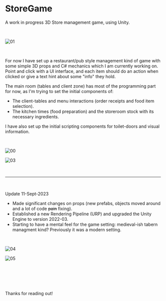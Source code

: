 # StoreGame
A work in progress 3D Store management game, using Unity.

<br>

![01](https://github.com/narmith/StoreGame/assets/9043144/e730e7ac-086e-4137-8305-cc1a92e6fa2a)

<br>

For now I have set up a restaurant/pub style management kind of game with some simple 3D props and C# mechanics which I am currently working on.
Point and click with a UI interface, and each item should do an action when clicked or give a text hint about some "info" they hold.

The main room (tables and client zone) has most of the programming part for now, as I'm trying to set the initial components of:
* The client-tables and menu interactions (order receipts and food item selection).
* The kitchen times (food preparation) and the storeroom stock with its necessary ingredients.

I have also set up the initial scripting components for toilet-doors and visual information.

<br>

![00](https://github.com/narmith/StoreGame/assets/9043144/66a933ff-6b37-4ac4-915d-7a055f755c45)

![03](https://github.com/narmith/StoreGame/assets/9043144/62db6b0f-b0ef-4da4-991e-a6ceed11c49a)

<br>

***

<br>

Update 11-Sept-2023
+ Made significant changes on props (new prefabs, objects moved around and a lot of code <del>pain</del> fixing).
+ Established a new Rendering Pipeline (URP) and upgraded the Unity Engine to version 2022-03.
+ Starting to have a mental feel for the game setting: medieval-ish tabern managment kind? Previously it was a modern setting.

<br>

![04](https://github.com/narmith/StoreGame/assets/9043144/0b4ba7e1-4767-4b78-a1dd-05ad5fdff2ab)

![05](https://github.com/narmith/StoreGame/assets/9043144/ca47ec36-fca5-4a76-b4e1-0882b6dbe81f)


<br>
<br>
<br>
<br>

Thanks for reading out!

